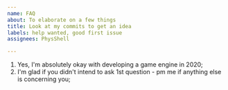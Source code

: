 ```yaml
---
name: FAQ
about: To elaborate on a few things
title: Look at my commits to get an idea
labels: help wanted, good first issue
assignees: PhysShell

---
```


1. Yes, I'm absolutely okay with developing a game engine in 2020;
2. I'm glad if you didn't intend to ask 1st question - pm me if anything else is concerning you;
